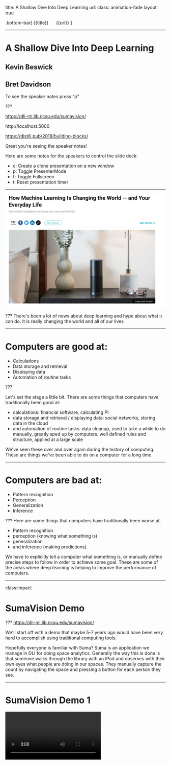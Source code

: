 title: A Shallow Dive Into Deep Learning
url:
class: animation-fade
layout: true

<!-- This slide will serve as the base layout for all your slides -->
.bottom-bar[
  {{title}}&nbsp;&nbsp;&nbsp;&nbsp;&nbsp;&nbsp;{{url}}
]

---
# A Shallow Dive Into Deep Learning
## Kevin Beswick
## Bret Davidson

To see the speaker notes press "p"

???

https://dli-ml.lib.ncsu.edu/sumavision/

http://localhost:5000

https://distill.pub/2018/building-blocks/

Great you're seeing the speaker notes!

Here are some notes for the speakers to control the slide deck:

- c: Create a clone presentation on a new window
- p: Toggle PresenterMode
- f: Toggle Fullscreen
- t: Reset presentation timer

---

<img class="img-center img-squash" src="images/hype2.png"></img>

???
There's been a lot of news about deep learning and hype about what it can do.
It is really changing the world and all of our lives

---
# Computers are good at:

- Calculations
- Data storage and retrieval
- Displaying data
- Automation of routine tasks

???

Let's set the stage a little bit. There are some things that computers have traditionally been good at:
- calculations: financial software, calculating PI
- data storage and retrieval / displaying data: social networks, storing
  data in the cloud
- and automation of routine tasks: data cleanup, used to take a while to
  do manually, greatly sped up by computers. well defined rules and structure, applied
  at a large scale

We've seen these over and over again during the history of computing. These are things we've been able to do on a computer for a long time.

---
# Computers are bad at:

- Pattern recognition
- Perception
- Generalization
- Inference

???
Here are some things that computers have traditionally been worse at.
- Pattern recognition
- perception (knowing what something is)
- generalization
- and inference (making predictions).

We have to explicitly tell a computer what something is, or manually define precise steps to follow in order to achieve some goal. These are some of the areas where deep learning is helping to improve the performance of computers.

---
class:impact
# SumaVision Demo

???
https://dli-ml.lib.ncsu.edu/sumavision/

We'll start off with a demo that maybe 5-7 years ago would have been very hard to accomplish using traditional computing tools.

Hopefully everyone is familiar with Suma? Suma is an application we manage in DLI for doing space analytics. Generally the way this is done is that someone walks through the library with an IPad and observes with their own eyes what people are doing in our spaces. They manually capture the count by navigating the space and pressing a button for each person they see.

---
# SumaVision Demo 1

<video controls src="videos/sumav_1.mov" type="video/mp4" class="img-squash img-center"/>

???

Of course there would be ethical issues to consider if actually implemented this, but what if we could capture images of a space and use that to count the number of people in a space?

We built this demo to show that we can do something like this pretty easily. You can see that this was captured in Suma.

---
# Machine Learning

- “A field of computer science that gives computers the ability to learn without being explicitly programmed”
  - https://en.wikipedia.org/wiki/Machine_learning

- Term coined by Arthur Samuel, a pioneer in the field of Artificial Intelligence (AI) and computer gaming, in 1959

- Essentially, an approach that enables computers to make predictions given some data

???
BD Start
Let's formalize our understanding of machine learning a bit more.

Read the slide.

---
class:impact
# Types of Machine Learning

???
There are two broad groupings of machine learning approaches.

---
# Supervised Learning

- Inferring a function based on labeled training data
- Given a set of images that are labeled either “cat” or “dog”, train a model to predict whether unseen images are cats or dogs
- The majority of practical ML applications are supervised learning

Examples:
- Linear regression / logistic regression
- Decision trees
- Random Forests

???

Supervised learning is when we have an algorithm that learns how to make predictions based on labeled data it has access to in advance.

Examples of these are things like linear regression, logistic regression, and random forests. Most of the things you've heard about in the news or use everyday are primarily supervised learning.

If we have an algorithm and we feed it labeled images of cats and dogs, we can train it to evaluate an previously unseen, new image and classify it.

---
# Unsupervised Learning

- Inferring a function to describe hidden structure from "unlabeled" data
- Given a set of images which aren’t labeled, use a model to cluster ones with similar properties into different categories

Examples:
- Clustering: K-means, hierarchical clustering, etc.

???
The other broad category is unsupervised learning, which is trying to make sense of an unlabled data set and then making predictions.

An example of this might be classifying unlabeled textual data.

This has been a less researched area, because it's a much harder problem.

---
# Deep Learning
<img class="img-center" src="images/fully_connected_network_diagram.png"></img>

???
Subfield of machine learning that involves the use of deep artificial neural networks.

Loosely mimics how the human brain works with layers of neurons with connections between them.

Deep learning algorithms are neural networks, and they are a type of supervised learning. We train them with labeled data and then we make predictions on unlabeled data.

---
# Deep Learning vs. Traditional Machine Learning

* Generalizable
* More Powerful
* Domain Neutral
* Task Agnostic

???

Deep learning is generalizable and more powerful than traditional machine learning. In traditional machine learning we have to manually define features, which is time intensive and requires domain expertise. Deep learning algorithms learn features automatically. Neural networks don't need to know anything about the problem domain they are working in. In fact, they don't even know that they are operating on images. All they see are numbers.

The same deep learning algorithms can be used for different tasks. If I wanted to have an algorithm to tell me if an image is a cat or a dog, it could also tell me if something was a hot dog or a pizza.

The code doesn't need to change, only the data being used to train the network.

---
class:impact
# What is deep learning good for anyway?

???
We gave specific examples of products that deep learning is being used in, but let's generalize that a bit and talk about what kinds of problems it's good at solving.

---

# Computer Vision
- Image classification
- Object detection/localization
- Image captioning

<img class="img-small" src="images/uber.png"></img>
<img class="img-small" src="images/medical-image.jpg"></img>

???


Classification. Given an image of a single object, tell me what the image is.

Object detection and localization. Given an image of multiple objects, tell me what's in the image and where it is in the image (pixel coordinates). If I have a picture of a park, it will tell me where the swing is, the slide, the pond, and put boxes around them.

Captioning. Given an image, produce a natural language caption for the image. If I gave the network an image of someome playing hockey on the street, it would give me a caption like "people playing hockey in their driveway".

---
# Natural Language Processing
  - Machine translation
  - Language modeling
  - Word embedding


 <img class="img-small" src="images/translate.png"></img>

???
Deep learning is also used for NLP.

Machine translation, e.g. translation language from English to French.

Language modeling. Given some text, tell me what the parts of speech are and tell me more about the structure of the text.

Word embedding.  Given a word or sentence, can you translate it into a numerical value, which we can compare against a vector of numerical values or other things that have been translated. We can use this to explore concept similarity.

---
# Audio processing
  - Speech-to-text
  - Text-to-speech

<img class="img-small" src="images/siri.jpg"></img>

???
Digital assistant examples fall here. For example, take an audio file of a human voice and put it into text so a machine can act on it.

Text-to-Speech is done as well, primarily to improve the quality of the voice rendering, to make the voice sound more natural and expressive.

---
class:impact
# A Short History of Deep Learning

???
Deep learning is rooted in decades of mathetmatics research and based on models of how the human brain works. The ideas behind deep learning have been in development since the 1940s, but really only exploded in popularity in 2012.

---
# Why did deep learning take so long to catch on?
- Lack of data
- Lack of compute power
- Refinement of algorithms and approaches

???

- Lack of data
  - These approaches need a lot of data to be effective
  - This is why you see things like Google captchas now that ask you to identify street signs. You are annotating data when you do this!
- Lack of compute power
  - The number of calculations it takes to train deep neural networks with a lot of data is extremely large
  - GPUs, or graphical processing units, handle these calculations a lot more efficiently
  - One modern GPU will offer around a 10x speed increase over a modern multi-core CPU
- Refinement of algorithms/approaches
  - This is a much less significant reason

---
class: impact
# How do neural networks work?

???
KB Start

Let's take a look at how deep neural networks actually work.

---

# Everything is Numbers

<img class="img-center img-squash" src="images/numeric_representation.png"></img>

???

The first point I want to make is that everything is numbers to a neural
network. So we're making predictions on things like images and text, but
first we need to represent these numerically. Computers already do this
behind the scenes in a lot of cases.

For black and white images, we can represent them as a matrix of numbers, where each
number represents the intensity of a particular pixel (or how light/dark
it is). For colored images, each number would be a set of 3 numbers that
represent the intensity of Red, Green, and Blue colors in a given pixel.

For text, we can express each letter as a vector that has 26 values
corresponding to each letter in the alphabet. The position of the given
letter will be 1, and everything else will be 0. As
you can see in the example, for the first letter "A", the first value is
a 1, and for the "D", the 4th value is a 1, and so on. This is called
"one-hot encoding".

---

# High Level Process

- Define a prediction problem: given x, can I predict y?
  - Example: given an image, can I predict whether it is of a cat or a dog?

- Gather training data
  - Images of cats and dogs that are labeled "cat" or "dog"

- Given this set of labeled training data, train a model that can
  make predictions given new, unseen images.

???

The general process we'll have to go through to train a neural network
is as follows:

read slide

---

# Neural Network Model

<img class="img-center img-squash" src="images/nn_feed_forward.png"></img>

???

When input data flows through the network, and a prediction is made, we
call it the forward pass, or a feed forward network. Each neuron in a
network is learning to recognize a specific feature of the input image.
Neurons in earlier layers are learning low-level features like edges, while later
layers progress to learning higher level features, like noses, ears, tails, then heads/bodies.
At the end, it is fed through a final layer that does classification
based on what features it has most strongly detected.

---

# Neuron

<img class="img-center img-squash" src="images/neuron.png"></img>

???

Let's zoom in on a single neuron to see what it is doing. Remember, each neuron is
learning to recognize a different feature of the image.

As we mentioned before, the basic structure of a neural network is
modeled after the way the human brain works. I've included labels for
the corresponding part in the human neuron, as well as the mathematical
notation for how everything is represented in the neural network.

Mathematically, there are a few things going on here, but I want to just
point out a couple of important things. Several signals come in through
these connections from the previous neurons, and each connection
carries a different weight which is applied to the signal. The weights
are the values that we need to learn - they influence what features a neuron
detects.

Concretely, imagine each input to this neuron is a pixel in the image, and this neuron is looking for a cat-shaped ear
in the image. The weights for those pixels that contributes to the
shape/texture of a cat-shaped ear would be higher, and the weights for those pixels that don't
would be low. Think of the weights as either amplifying the signal of
the pixel if it contributes to the feature this neuron is looking for, or quieting the signal if it doesn't

So these values are all passed into the cell body where they are
combined, and then they are passed to an activation function.
The activation function is what controls whether a neuron fires or not, and
how strong the signal will be. Think of this like the
dimmer switch on a light - it can either be off and pass no signal, or some degree of on sending
a signal that ranges from very weak to very strong. In neural networks, there are a variety
of different activation functions we can use.

If something that contains a cat's ear is passed into this
neuron, this activation function would fire and a strong signal would be
passed to the next neuron.

---

# Training Process - Loss/Cost Function

- Measure of error between prediction and known label
- Mean Squared Error is popular, but anything that can measure error will work

<img class="img-center" src="images/loss_function.pbm"></img>

???

Now that we have a network model, and we have some intuition about
how it works, how do we go about training it? We have a process for
getting a prediction on an example, which has a confidence score
associated with it. We need a measure to determine how good or bad our
prediction is, which is where a Loss Function comes in.

So rememeber, during training we are passing in a set of images where we
know what the correct label is. A loss (or cost) function tells us how far
away our network's prediction is from what we know to be the actual answer. There
are many different options for a loss function, but for a classification
problem like this, the mean squared error is a popular choice.

The function will output a large value if we are further off from the
truth, and a smaller value if we are closer.

---

# Training Process - Gradient Descent

<img class="img-center img-squash" src="images/gradient_descent.png"></img>

???

So now that we have a way to measure how we're doing, we need a process
to get better. Our objective will be to try to get the cost function to
return values as small as possible for the combination of all of our
training examples, or more formally "minimize the cost function". The
values that influence this and that need to be adjusted are the weights
of the connections in our network.

Here you can see what this function tends to looks like when it is graphed in
relation to 2 of the weight values in the network. In real networks, we
are dealing with potentially hundreds of thousands to millions of weights,
but the principles in this smaller example still generally hold true.

Our goal is to get to the lowest point in this graph. But the problem is
that we can't calculate this graph in a real setting because of the sheer size
and complexity. To put this into perspective, imagine you're somewhere on a hill
in a mountain range, it is dark and you can't really see what's in front of you.
You want to get down the mountain in the most efficient way possible
(so, you want to figure out the steepest direction, and take a couple of small
steps then re-evaluate).

This is exactly what we need to do to train the neural network, the
lowest point on this graph represents specific values for all of the weights where the cost function is
outputting the lowest value. This process is a mathematical technique called
"Gradient Descent"

---

# Training Process - Backpropagation

<img class="img-center img-squash" src="images/backpropagation.png"></img>

???

So we know we need to take a step (or adjust all the weights), but how do we figure out which
direction we need to take a step and how big that step should be? Every neuron has a
different effect on the output, and we need a way to update them all at
the same time in such a way that changing one doesn't have a negative
effect on any of the others. This process is called
"backpropagation".

Does anyone remember their high school calculus class? Derivatives? The
chain rule? That is what the basis of backpropagation is. For those who
aren't familiar, taking the derivative of one value tells us how
sensitive to change it is with respect to a change in another value.

Using the chain rule, we can calculate the derivatives for every weight
in the network layer by layer starting from the end going backwards to the
beginning (hence backpropagation).

---


# Training Process - Update Weights

<img class="img-center" src="images/weight_update.png"></img>

???

We then use this function to update the weights to their new values
using the information we got about what effect changing each weight will
have on the prediction output.

The only thing I want to point out about this is there is a term called
the "learning rate", which is a configurable value we must choose. It controls
how big of a step we take each time in gradient descent. Set it too large, and
we'll likely overshoot the lowest point and never arrive at the optimal
values  for the weights. Set it too small and it will take forever to
get to that optimal point. This requires experimentation when going
through the training process.

To get a decently trained model, we repeat this whole process over the entire training set many times.

---

# Trained Model

<img class="img-center img-squash" src="images/nn_trained.png"></img>

???
- Now that the model has been trained on a large representative dataset,
  it is very good at distinguishing between cats and dogs.
- But if you showed it a picture of a horse, it would be very confused, since it
  has never seen a horse before. It would likely report low confidence
  scores for both cat and dog
- If you needed the ability to recognize horses, you would add a third
  node to the output layer, expand your training dataset to include
  labeled pictures of horses, and retrain the model.
- There is no need to write a manual horse recognition algorithm and
  integrate it to your application, you can just retrain the
  network.

---

# Inference

<img src="images/inference.png" class="img-center img-squash"></img>

???
Our model is now ready to be put into production within an application that will feed it new data.
The process of getting predictions from your model on unseen data is called inference.

Here's an example of an application where we've integrated this model.
You can take pictures on your phone and it will tell you whether the
picture is of a cat or a dog. Please don't steal my great idea.

It's important to note here that you will get varying levels of
confidence in the predictions from your model, and part of the challenge
in integrating it in an application is deciding how good is good enough. It really depends on how the prediction will be used, and should be taken into account when
deploying a model into a production application.

On another note, in our demos, we've exposed our models through an API that our applications can call. This allows for reuse of the capabilities of the models. For instance, if several applications need to do people counting like in our SumaVision demo, they can all use the exact same trained model to do that.

---
# Types of neural networks

- Convolutional Neural Network (CNN)
- Recurrent Neural Network (RNN)
- Long/Short Term Memory (LSTM)
- Generative Adversarial Network (GAN)

http://www.asimovinstitute.org/neural-network-zoo/

???
In our example, we've shown you a 'vanilla neural network', or by its
cooler name: multilayer perceptron.

There are dozens of neural networks architectures, each having its own
strengths. Most work same in principle, but specifics are different

- When operating on images, we use convolutional neural networks
  - Learns filters to detect certain things in images (ie, features)
- When operating on text or other data with a temporal or sequential relationship, we use
  recurrent neural networks
  - There are variations on these too, like LSTM which adds a memory
    component so the network can recall things that happened earlier
    while processing
- If you've ever seen an example of a neural network trying to draw an
  image, it may have used a generative adversarial network to achieve
  that

---
class:impact
# How do neural networks learn?

???
BD Start
Now that we have an understanding of how neural networks work, we've prepared a demo that will help us understand how neural networks learn and how a model performs at different stages of development.

---
background-image: url(images/mariokart.jpg)

???
Self-driving Mario Kart! Why did we think this would be a good example?

- needed a way to create a large amount of labeled input data quickly
- visualize the performance of the model using different sizes of data sets
- seemed better than putting Kevin's son Elliott on a self driving tractor

---
# How do we do this?

- Model is trained using inputs:
  - Screenshots of the game taken at prescribed intervals (.2 seconds)
  - Controller input (joystick angle and which buttons are pressed)

- Predictions are made:
  - Given NEW, untrained screenshot, generate NEW joystick inputs

???
Created a deep learning model that would create a self driving mario Kart. We wrote a program that took a screenshot of the game every 0.2 seconds, while at the same time recording the controller input.

Predictions are made, given NEW, untrained screenshots, generate NEW joystick inputs. We also wrote code to deliver those joystick inputs to the game autmatically.

---

<img class="img-center img-squash" src="images/nvidia_self_driving_network.png"></img>

???
The model we used was taken from a seminal paper by researchers at NVIDIA, called "End to end learning for self driving cars". This model was developed as an example of how self driving cars work, but it isn’t complete or what you would use to drive your car.

It is however good enough to use for Mario Kart. The point of this image isn't to necessarily understand the convolutional neural network, but to understand the enormous number of connections it creates. This one model will create 27 million connections and 250 parameters, aa incomprehensiblly large data structure.

https://arxiv.org/abs/1604.07316

---
class:impact
# CNNKart Demo

---
<video controls src="videos/1.mov" type="video/mp4" class="img-squash img-center"/>

???
This is an early stage demo trained on a single lap around the track. It hasn't learned much yet, it's not turning.



---
<video controls src="videos/2.mov" type="video/mp4" class="img-squash img-center"/>

???
This example is a model that has been trained on 3 laps around the track. You can see it can now do basic turns, but it can't recover from errors.

A few notes on how this is working. You are seeing the prediction part of deep learning. We are taking rapid screenshots of the game, passing the image (as a multi-dimensional array of numbers) to our model, getting a prediction (controller input), and then sending that input into MarioKart.

The window on the right is showing the input that is being sent. Notice how quickly the predictions are being made, every line in the terminal output is a prediction.

---
<video controls src="videos/3.mov" type="video/mp4" class="img-squash img-center"/>

???
~15 mins of play

This example performs much better, and can do things like error recovery. This one can actually finish a race.

---
class:impact
# Why Build Our Own?
???
One question we often get is why do we need to do our own machine learning?

It's not always required that we build our models entirely from scratch. We will often take a known model, tweak it and train it on our own data.

One technique is to use "transfer learning: where we can remove the output layer from an existing model and add our own. The lower layers will learn more abstract concepts and higher layers will learn more concreate concepts. So we can take advantage of the abstract features of the existing model and improved training time, but we still have the benefit of adding our own layers and training on our own data.

What you've seen today has been a combination of using API services, using known models directly, and using transfer learning techniques to take known models and extend them for library use.

---
class: impact
# Opportunities in Libraries

???
KB Start

Major part of our exploration is to identify some of the opportunities in libraries.

We've found three major categories.

---
class:impact
# New functionality

???

Integrating deep learning into our own applications to get some new functionality we couldn't get before like improving the way we auto generate metadata, how we handle chat interactions, and improved search capabilities. Example Deep Catalog.

---
class: impact
# Deep Catalog Demo


???

Here's a demo application we've developed to show how we could leverage
deep learning to get a head start in metadata generation for newly
digitized or created materials, and how we could improve discovery
without any human generated metadata.

It also highlights the importance of systems integrations in supporting usage of machine learning. For each part of this example, we're using a different approach
in how we're generating the data. These approaches used in deep learning pipelines can create new capabilities in our services.


---

# WolfTales

<video controls src="http://siskel.lib.ncsu.edu/SCRC/mc00581-wt-peele-20151030/mc00581-wt-peele-20151030.mp4" type="video/mp4" class="img-sqash img-center" />

???

First, lets look at a few seconds of this Wolf Tales video. I want you
to pay attention to some of the key things he mentions.

---

# Audio/Video Processing

<video controls src="videos/deep_catalog_1_720.mov" type="video/mp4" class="img-squash img-center"/>

???

Now lets look at this new catalog application. I'm going to ingest this
video and only give it a title and author.

Remember what Danny was talking about in the video? Harrelson Hall?
Let's try searching for that. He also mentioned he used to be a physics
major right? Let's try that one too. He said that he ended up a liberal
arts major though. You can see where I'm going with this.

So what happened here? When I uploaded the video, in the background, the
audio was extracted automatically and it was run through a speech to
text model. In this example the full text itself was indexed so that we
were able to search for terms that appear in there.

But now that we have a textual transcription, imagine what else we can do.
We can definitely provide it directly to users and automatically enable
captioning on the video. We can do further analysis on that text, and
generate recommendations for appropriate subject headings, or at least
get the key terms or create a summary in an automated way.

This was using the Google Speech API. We chose to use that because it
does a way better job that a model we ran locally could do, and speech
to text is a fairly generic problem, so we have no reason to customize
it.

---
# Newspapers

<video controls src="videos/deep_catalog_3_720.mov" type="video/mp4" class="img-squash img-center"/>

???

Here's one more. Remember when we mentioned transfer learning before? This one uses the same model architecture as
SumaVision, but we took off the later layers and retrained on new data
we collected. This one finds the location of headlines and images in
newspapers. We can then run further processing to find out what is in
the image, and to OCR the headlines. We can then offer more fine grained
search results based on the articles in a newspaper, and the ability to
jump to that specific article automatically since we know what page its
on in the newspaper and where on the page it is.

---

class:impact
# Supporting Researchers


???
The second is supporting researchers through deep learning consultations and research sprints. We can help bootstrap researchers looking to get started with applying deep learning techniques to their research projects. Example snowflake research.

---
# Snowflake Classification

<span class="distributed">
    <img class="lowered" src="images/snow2.png"></img>
    <img class="lowered" src="images/snow3.png"></img>
    <img class="lowered" src="images/snow1.png"></img>
</span>

???

Dr. Matthew Miller from the dept of marine, earth, and atmospheric sciences, contacted the libraries looking for machine learning support. They have an extremely large dataset of over 1 million snowflake images. These images are taken by one of only ten cameras that are doing this capture. Have used a number of "traditional" machine learning techniques to attempt to classify degrees of "riming" on snowflakes, that is, how large or small the clusters of ice are. We are working with them to develop a proof of concept model to explore the potential for current deep learning computer vision techniques to improve on their results.

This has also been an opportunity to explore the viability of providing this kind of service to researchers. Is it useful for them? Can we scale this kind of support?

---
class:impact
# Cultural Heritage Ecosystem

???
Third is developing the ecosystem around deep learning use, e.g. data annotation, data distribution, etc. In general, improving use of these approaches among cultural heritage institutions.

---
# Data Annotation and Sharing
- current tools for data annotation are limited
- opportunities for defining best practices for sharing models and approaches

???

Through our experimentation, we've learned that current tools for data annotation are extremely limited in terms of their ease of use and speed of use. We've prototyped new designs for tools in this area that speed up the process, and also allow for crowdsourcing of this process.

As earlier adopters, we're also in the position to help define best practices and approaches for sharing models and data for reuse by other cultural heritage institutions. For example, if we pursued a production model to detect headlines and images in newspapers, this would probably be useful to other libraries. How can we share data for the purposes of reuse? How can we make it easy for other institutions to get their own models up and running? How can we make it easy for them to contribute new data to the model?

---
# Ethics

- data is often the source of bias in this technology
- identify ways to create more representative data sets
- expose to the user that we are using this technology
- give them the option to turn it off
- give them the option to provide feedback

???
We wanted to cap off saying a bit about algorithmic bias in deep learning. We hope we've convinced you through this presentation that it's the data that are the really important piece of introducing bias into models.

We need to identify ways to create better representative data sets.

We should explore  ways to expose to the user that we are using deep learing, give them the option to turn it off, and give them the option to give feedback, potentially with reinforcement learning systems.

---
# Deep Learning Research

Olah, et al., "The Building Blocks of Interpretability", Distill, 2018.

https://distill.pub/2018/building-blocks/

???
Example of work being done to help expose the way neural networks make decisions and train themselves.

---
class:impact
# Thanks!
